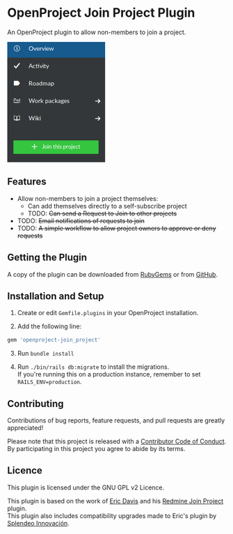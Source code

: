<!-- copyright
OpenProject Join Project Plugin

Copyright (C) 2019 Darryl Pogue
Copyright (C) 2012 Splendeo Innovación
Copyright (C) 2010 Eric Davis, Little Stream Software

This program is free software; you can redistribute it and/or
modify it under the terms of the GNU General Public License
as published by the Free Software Foundation; either version 2
of the License, or (at your option) any later version.

This program is distributed in the hope that it will be useful,
but WITHOUT ANY WARRANTY; without even the implied warranty of
MERCHANTABILITY or FITNESS FOR A PARTICULAR PURPOSE.  See the
GNU General Public License for more details.

You should have received a copy of the GNU General Public License
along with this program; if not, write to the Free Software
Foundation, Inc., 51 Franklin Street, Fifth Floor, Boston, MA  02110-1301, USA.
-->

OpenProject Join Project Plugin
===============================

An OpenProject plugin to allow non-members to join a project.

!["Join this project" button in the sidebar](images/op-jp-joinbutton.png)

Features
--------

* Allow non-members to join a project themselves:
  * Can add themselves directly to a self-subscribe project
  * TODO: ~~Can send a Request to Join to other projects~~
* TODO: ~~Email notifications of requests to join~~
* TODO: ~~A simple workflow to allow project owners to approve or deny requests~~


Getting the Plugin
------------------

A copy of the plugin can be downloaded from [RubyGems](https://rubygems.org/gems/openproject-join_project) or from [GitHub](https://github.com/dpogue/openproject-join_project).


Installation and Setup
----------------------

1. Create or edit `Gemfile.plugins` in your OpenProject installation.

2. Add the following line:
  
  ```ruby
  gem 'openproject-join_project'
  ```

3. Run `bundle install`

4. Run `./bin/rails db:migrate` to install the migrations.  
   If you're running this on a production instance, remember to set `RAILS_ENV=production`.


Contributing
------------

Contributions of bug reports, feature requests, and pull requests are greatly appreciated!

Please note that this project is released with a [Contributor Code of Conduct](https://github.com/dpogue/openproject-join_project/blob/master/CODE_OF_CONDUCT.md). By participating in this project you agree to abide by its terms.


Licence
-------

This plugin is licensed under the GNU GPL v2 Licence.

This plugin is based on the work of [Eric Davis](https://www.littlestreamsoftware.com/) and his [Redmine Join Project](https://github.com/edavis10/redmine_join_project) plugin.  
This plugin also includes compatibility upgrades made to Eric's plugin by [Splendeo Innovación](https://github.com/splendeo/redmine_simple_join_project).
